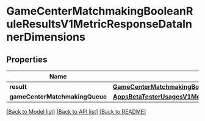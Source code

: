 # GameCenterMatchmakingBooleanRuleResultsV1MetricResponseDataInnerDimensions

## Properties
Name | Type | Description | Notes
------------ | ------------- | ------------- | -------------
**result** | [**GameCenterMatchmakingBooleanRuleResultsV1MetricResponseDataInnerDimensionsResult**](GameCenterMatchmakingBooleanRuleResultsV1MetricResponseDataInnerDimensionsResult.md) |  | [optional] 
**gameCenterMatchmakingQueue** | [**AppsBetaTesterUsagesV1MetricResponseDataInnerDimensionsBetaTesters**](AppsBetaTesterUsagesV1MetricResponseDataInnerDimensionsBetaTesters.md) |  | [optional] 

[[Back to Model list]](../README.md#documentation-for-models) [[Back to API list]](../README.md#documentation-for-api-endpoints) [[Back to README]](../README.md)


